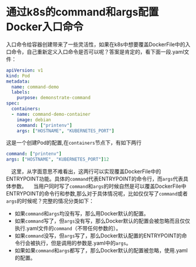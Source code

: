 # 通过k8s的command和args配置Docker入口命令

入口命令给容器创建带来了一些灵活性，如果在k8s中想要覆盖DockerFile中的入口命令，自己重新定义入口命令是否可以呢？答案是肯定的，看下面一段.yaml文件： 

```yaml
apiVersion: v1
kind: Pod
metadata:
  name: command-demo
  labels:
    purpose: demonstrate-command
spec:
  containers:
  - name: command-demo-container
    image: debian
    command: ["printenv"]
    args: ["HOSTNAME", "KUBERNETES_PORT"]
```

这是一个创建Pod的配置,在`containers`节点下，有如下两行 

```yaml
command: ["printenv"]
args: ["HOSTNAME", "KUBERNETES_PORT"]12
```

 这里，从字面意思不难看出，这两行可以实现覆盖DockerFile中的ENTRYPOINT功能。具体的`command`代表ENTRYPOINT的命令行，而`args`代表具体参数。 
 当用户同时写了`command`和`args`的时候自然是可以覆盖DockerFile中ENTRYPOINT的命令行和参数,那么对于具体情况呢，比如仅仅写了`command`或者`args`的时候呢？完整的情况分类如下：

- 如果`command`和`args`均没有写，那么用Docker默认的配置。
- 如果`command`写了，但`args`没有写，那么Docker默认的配置会被忽略而且仅仅执行.yaml文件的`command`（不带任何参数的）。
- 如果`command`没写，但`args`写了，那么Docker默认配置的ENTRYPOINT的命令行会被执行，但是调用的参数是.yaml中的`args`。
- 如果如果`command`和`args`都写了，那么Docker默认的配置被忽略，使用.yaml的配置。

